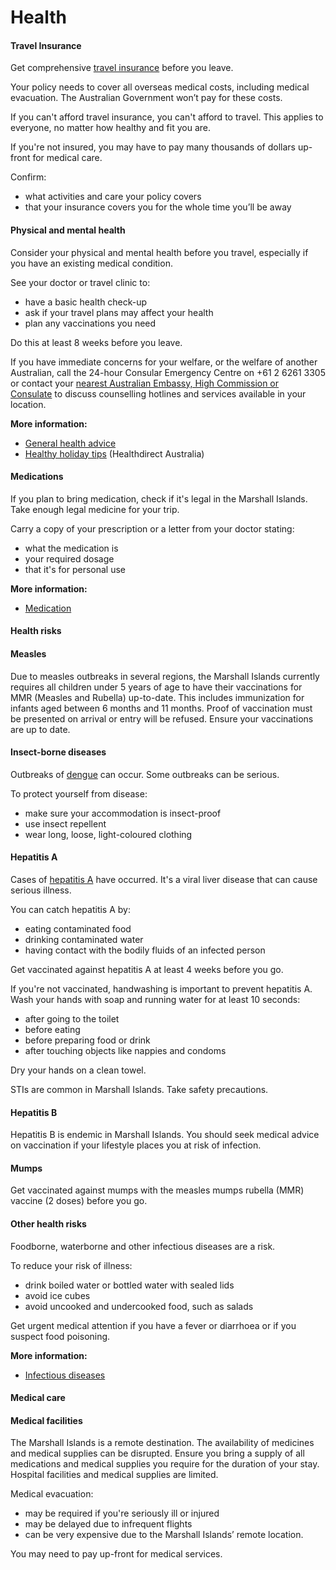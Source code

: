 # Health

#### Travel Insurance

Get comprehensive [travel insurance](/before-you-go/the-basics/travel-insurance "Travel insurance") before you leave.

Your policy needs to cover all overseas medical costs, including medical evacuation. The Australian Government won’t pay for these costs.

If you can't afford travel insurance, you can't afford to travel. This applies to everyone, no matter how healthy and fit you are.

If you're not insured, you may have to pay many thousands of dollars up-front for medical care.

Confirm:

* what activities and care your policy covers
* that your insurance covers you for the whole time you’ll be away

#### Physical and mental health

Consider your physical and mental health before you travel, especially if you have an existing medical condition.

See your doctor or travel clinic to:

* have a basic health check-up
* ask if your travel plans may affect your health
* plan any vaccinations you need

Do this at least 8 weeks before you leave.

If you have immediate concerns for your welfare, or the welfare of another Australian, call the 24-hour Consular Emergency Centre on +61 2 6261 3305 or contact your [nearest Australian Embassy, High Commission or Consulate](https://www.dfat.gov.au/about-us/our-locations/missions/our-embassies-and-consulates-overseas) to discuss counselling hotlines and services available in your location.

**More information:**

* [General health advice](/before-you-go/health "Taking care of your health")
* [Healthy holiday tips](https://www.healthdirect.gov.au/healthy-holiday-tips-infographic) (Healthdirect Australia)

#### Medications

If you plan to bring medication, check if it's legal in the Marshall Islands. Take enough legal medicine for your trip.

Carry a copy of your prescription or a letter from your doctor stating:

* what the medication is
* your required dosage
* that it's for personal use

**More information:**

* [Medication](https://www.smartraveller.gov.au/before-you-go/health/medications)

#### Health risks

#### Measles

Due to measles outbreaks in several regions, the Marshall Islands currently requires all children under 5 years of age to have their vaccinations for MMR (Measles and Rubella) up-to-date. This includes immunization for infants aged between 6 months and 11 months. Proof of vaccination must be presented on arrival or entry will be refused. Ensure your vaccinations are up to date.

#### Insect-borne diseases

Outbreaks of [dengue](https://www.health.gov.au/diseases/dengue-virus-infection) can occur. Some outbreaks can be serious.

To protect yourself from disease:

* make sure your accommodation is insect-proof
* use insect repellent
* wear long, loose, light-coloured clothing

#### Hepatitis A

Cases of [hepatitis A](https://www.who.int/news-room/fact-sheets/detail/hepatitis-a) have occurred. It's a viral liver disease that can cause serious illness.

You can catch hepatitis A by:

* eating contaminated food
* drinking contaminated water
* having contact with the bodily fluids of an infected person

Get vaccinated against hepatitis A at least 4 weeks before you go.

If you're not vaccinated, handwashing is important to prevent hepatitis A. Wash your hands with soap and running water for at least 10 seconds:

* after going to the toilet
* before eating
* before preparing food or drink
* after touching objects like nappies and condoms

Dry your hands on a clean towel.

STIs are common in Marshall Islands. Take safety precautions.

#### Hepatitis B

Hepatitis B is endemic in Marshall Islands. You should seek medical advice on vaccination if your lifestyle places you at risk of infection.

#### Mumps

Get vaccinated against mumps with the measles mumps rubella (MMR) vaccine (2 doses) before you go.

#### Other health risks

Foodborne, waterborne and other infectious diseases are a risk.

To reduce your risk of illness:

* drink boiled water or bottled water with sealed lids
* avoid ice cubes
* avoid uncooked and undercooked food, such as salads

Get urgent medical attention if you have a fever or diarrhoea or if you suspect food poisoning.

**More information:**

* [Infectious diseases](/before-you-go/health/diseases "Infectious diseases")

#### Medical care

#### Medical facilities

The Marshall Islands is a remote destination. The availability of medicines and medical supplies can be disrupted. Ensure you bring a supply of all medications and medical supplies you require for the duration of your stay. Hospital facilities and medical supplies are limited.

Medical evacuation:

* may be required if you're seriously ill or injured
* may be delayed due to infrequent flights
* can be very expensive due to the Marshall Islands’ remote location.

You may need to pay up-front for medical services.